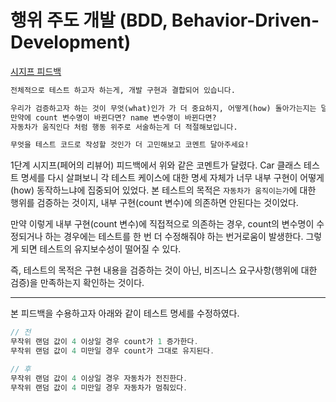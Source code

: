 # 행위 주도 개발 (BDD, Behavior-Driven-Development)

[시지프 피드백](https://github.com/woowacourse/javascript-racingcar/pull/347#discussion_r1954511718)

```md
전체적으로 테스트 하고자 하는게, 개발 구현과 결합되어 있습니다.

우리가 검증하고자 하는 것이 무엇(what)인가 가 더 중요하지, 어떻게(how) 돌아가는지는 덜 중요합니다.
만약에 count 변수명이 바뀐다면? name 변수명이 바뀐다면?
자동차가 움직인다 처럼 행동 위주로 서술하는게 더 적절해보입니다.

무엇을 테스트 코드로 작성할 것인가 더 고민해보고 코멘트 달아주세요!
```

1단계 시지프(페어의 리뷰어) 피드백에서 위와 같은 코멘트가 달렸다.
Car 클래스 테스트 명세를 다시 살펴보니 각 테스트 케이스에 대한 명세 자체가 너무 내부 구현이 어떻게(how) 동작하느냐에 집중되어 있었다.
본 테스트의 목적은 `자동차가 움직이는가`에 대한 행위를 검증하는 것이지, 내부 구현(count 변수)에 의존하면 안된다는 것이었다.

만약 이렇게 내부 구현(count 변수)에 직접적으로 의존하는 경우, count의 변수명이 수정되거나 하는 경우에는 테스트를 한 번 더 수정해줘야 하는 번거로움이 발생한다. 그렇게 되면 테스트의 유지보수성이 떨어질 수 있다.

즉, 테스트의 목적은 구현 내용을 검증하는 것이 아닌, 비즈니스 요구사항(행위에 대한 검증)을 만족하는지 확인하는 것이다.

---

본 피드백을 수용하고자 아래와 같이 테스트 명세를 수정하였다.

```js
// 전
무작위 랜덤 값이 4 이상일 경우 count가 1 증가한다.
무작위 랜덤 값이 4 미만일 경우 count가 그대로 유지된다.
```

```js
// 후
무작위 랜덤 값이 4 이상일 경우 자동차가 전진한다.
무작위 랜덤 값이 4 미만일 경우 자동차가 멈춰있다.
```
